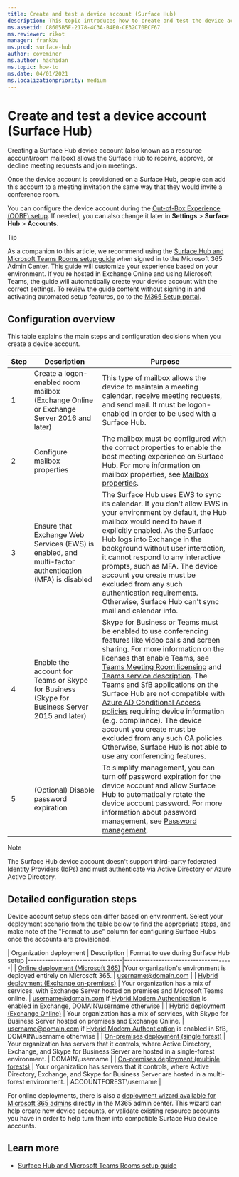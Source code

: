 ```yaml
---
title: Create and test a device account (Surface Hub)
description: This topic introduces how to create and test the device account that Microsoft Surface Hub uses to communicate with Microsoft Exchange and Skype.
ms.assetid: C8605B5F-2178-4C3A-B4E0-CE32C70ECF67
ms.reviewer: rikot
manager: frankbu
ms.prod: surface-hub
author: coveminer
ms.author: hachidan
ms.topic: how-to
ms.date: 04/01/2021
ms.localizationpriority: medium
---
```


# Create and test a device account (Surface Hub)

Creating a Surface Hub device account (also known as a resource account/room mailbox) allows the Surface Hub to receive, approve, or decline meeting requests and join meetings.

Once the device account is provisioned on a Surface Hub, people can add this account to a meeting invitation the same way that they would invite a conference room. 

You can configure the device account during the [Out-of-Box Experience (OOBE) setup](first-run-program-surface-hub.md). If needed, you can also change it later in **Settings** > **Surface Hub** > **Accounts**.

> [!TIP]
> As a companion to this article, we recommend using the [Surface Hub and Microsoft Teams Rooms setup guide](https://go.microsoft.com/fwlink/?linkid=2221605) when signed in to the Microsoft 365 Admin Center. This guide will customize your experience based on your environment. If you're hosted in Exchange Online and using Microsoft Teams, the guide will automatically create your device account with the correct settings. To review the guide content without signing in and activating automated setup features, go to the [M365 Setup portal](https://go.microsoft.com/fwlink/?linkid=2222648). 

## Configuration overview

This table explains the main steps and configuration decisions when you create a device account.
 
| Step | Description                     |  Purpose                             |
|------|---------------------------------|--------------------------------------|
| 1    | Create a logon-enabled room mailbox (Exchange Online or Exchange Server 2016 and later) | This type of mailbox allows the device to maintain a meeting calendar, receive meeting requests, and send mail. It must be logon-enabled in order to be used with a Surface Hub. |
| 2    | Configure mailbox properties | The mailbox must be configured with the correct properties to enable the best meeting experience on Surface Hub. For more information on mailbox properties, see [Mailbox properties](exchange-properties-for-surface-hub-device-accounts.md). |
| 3    | Ensure that Exchange Web Services (EWS) is enabled, and multi-factor authentication (MFA) is disabled | The Surface Hub uses EWS to sync its calendar. If you don't allow EWS in your environment by default, the Hub mailbox would need to have it explicitly enabled. As the Surface Hub logs into Exchange in the background without user interaction, it cannot respond to any interactive prompts, such as MFA. The device account you create must be excluded from any such authentication requirements. Otherwise, Surface Hub can't sync mail and calendar info. |
| 4    | Enable the account for Teams or Skype for Business (Skype for Business Server 2015 and later) | Skype for Business or Teams must be enabled to use conferencing features like video calls and screen sharing. For more information on the licenses that enable Teams, see [Teams Meeting Room licensing](/MicrosoftTeams/rooms/rooms-licensing) and [Teams service description](/office365/servicedescriptions/teams-service-description). The Teams and SfB applications on the Surface Hub are not compatible with [Azure AD Conditional Access policies](/azure/active-directory/conditional-access/concept-conditional-access-policies) requiring device information (e.g. compliance). The device account you create must be excluded from any such CA policies. Otherwise, Surface Hub is not able to use any conferencing features. |
| 5    | (Optional) Disable password expiration | To simplify management, you can turn off password expiration for the device account and allow Surface Hub to automatically rotate the device account password. For more information about password management, see [Password management](password-management-for-surface-hub-device-accounts.md).  |

> [!NOTE]  
> The Surface Hub device account doesn't support third-party federated Identity Providers (IdPs) and must authenticate via Active Directory or Azure Active Directory.

## Detailed configuration steps 

Device account setup steps can differ based on environment. Select your deployment scenario from the table below to find the appropriate steps, and make note of the "Format to use" column for configuring Surface Hubs once the accounts are provisioned.

| Organization deployment             |  Description                  |        Format to use during Surface Hub setup
|---------------------------------|--------------------------------------|
| [Online deployment (Microsoft 365)](/MicrosoftTeams/rooms/with-office-365?tabs=m365-admin-center) |Your organization's environment is deployed entirely on Microsoft 365. | username@domain.com |
| [Hybrid deployment (Exchange on-premises)](/MicrosoftTeams/rooms/with-office-365?tabs=exchange-server) | Your organization has a mix of services, with Exchange Server hosted on premises and Microsoft Teams online. | username@domain.com if [Hybrid Modern Authentication](/microsoft-365/enterprise/configure-exchange-server-for-hybrid-modern-authentication) is enabled in Exchange, DOMAIN\username otherwise |
| [Hybrid deployment (Exchange Online)](/skypeforbusiness/deploy/deploy-clients/hybrid-deployments) | Your organization has a mix of services, with Skype for Business Server hosted on premises and Exchange Online. | username@domain.com if [Hybrid Modern Authentication](/microsoft-365/enterprise/configure-skype-for-business-for-hybrid-modern-authentication) is enabled in SfB, DOMAIN\username otherwise |
| [On-premises deployment (single forest)](/skypeforbusiness/deploy/deploy-clients/single-forest-on-premises-deployments) | Your organization has servers that it controls, where Active Directory, Exchange, and Skype for Business Server are hosted in a single-forest environment.  | DOMAIN\username |
| [On-premises deployment (multiple forests)](/skypeforbusiness/deploy/deploy-clients/multiple-forest-on-premises-deployments) | Your organization has servers that it controls, where Active Directory, Exchange, and Skype for Business Server are hosted in a multi-forest environment. | ACCOUNTFOREST\username |

For online deployments, there is also a [deployment wizard available for Microsoft 365 admins](https://admin.microsoft.com/Adminportal/Home#/modernonboarding/surfacehubsetupguide) directly in the M365 admin center. This wizard can help create new device accounts, or validate existing resource accounts you have in order to help turn them into compatible Surface Hub device accounts.

## Learn more

- [Surface Hub and Microsoft Teams Rooms setup guide](https://go.microsoft.com/fwlink/?linkid=2221605)